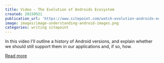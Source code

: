```yaml
---
title: Video - The Evolution of Androids Ecosystem
created: 20150921
publication_url: 'https://www.sitepoint.com/watch-evolution-androids-ecosystem/'
image: images/image-understanding-android-images.png
categories: writing sitepoint
---
```


In this video I'll outline a history of Android versions, and explain whether we should still support them in our applications and, if so, how.

[Read more](https://www.sitepoint.com/watch-evolution-androids-ecosystem/)
